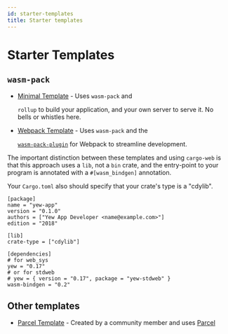 ```yaml
---
id: starter-templates
title: Starter templates
---
```


# Starter Templates

## `wasm-pack`

* [Minimal Template](https://github.com/yewstack/yew-wasm-pack-minimal) - Uses `wasm-pack` and 

  `rollup` to build your application, and your own server to serve it. No bells or whistles here.

* [Webpack Template](https://github.com/yewstack/yew-wasm-pack-template) - Uses `wasm-pack` and the 

  [`wasm-pack-plugin`](https://github.com/wasm-tool/wasm-pack-plugin) for Webpack to streamline development.

The important distinction between these templates and using `cargo-web` is that this approach uses a `lib`, not a `bin` crate, and the entry-point to your program is annotated with a `#[wasm_bindgen]` annotation.

Your `Cargo.toml` also should specify that your crate's type is a "cdylib".

```text title="Cargo.toml"
[package]
name = "yew-app"
version = "0.1.0"
authors = ["Yew App Developer <name@example.com>"]
edition = "2018"

[lib]
crate-type = ["cdylib"]

[dependencies]
# for web_sys
yew = "0.17"
# or for stdweb
# yew = { version = "0.17", package = "yew-stdweb" }
wasm-bindgen = "0.2"
```

## Other templates

* [Parcel Template](https://github.com/spielrs/yew-parcel-template) - Created by a community member 
and uses [Parcel](https://parceljs.org/)

